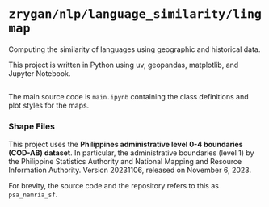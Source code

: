 # `zrygan/nlp/language_similarity/lingmap`

Computing the similarity of languages using geographic and historical data.

This project is written in Python using uv, geopandas, matplotlib, and Jupyter Notebook.

##

The main source code is `main.ipynb` containing the class definitions and plot styles for
the maps.

### Shape Files

This project uses the **Philippines administrative level 0-4 boundaries (COD-AB) dataset**.
In particular, the administrative boundaries (level 1) by the Philippine Statistics Authority
and National Mapping and Resource Information Authority. Version 20231106, released on
November 6, 2023.

For brevity, the source code and the repository refers to this as `psa_namria_sf`.